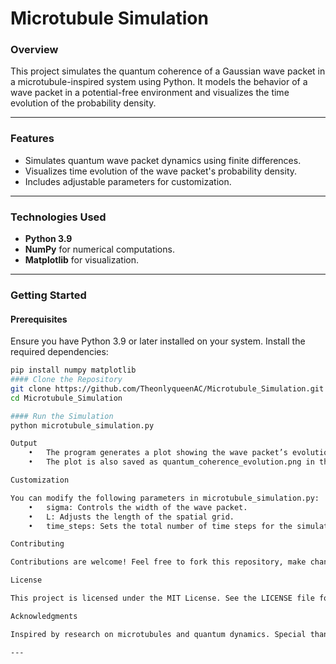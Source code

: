 # Microtubule Simulation

### Overview
This project simulates the quantum coherence of a Gaussian wave packet in a microtubule-inspired system using Python. It models the behavior of a wave packet in a potential-free environment and visualizes the time evolution of the probability density.

---

### Features
- Simulates quantum wave packet dynamics using finite differences.
- Visualizes time evolution of the wave packet's probability density.
- Includes adjustable parameters for customization.

---

### Technologies Used
- **Python 3.9**
- **NumPy** for numerical computations.
- **Matplotlib** for visualization.

---

### Getting Started

#### Prerequisites
Ensure you have Python 3.9 or later installed on your system. Install the required dependencies:
```bash
pip install numpy matplotlib
#### Clone the Repository
git clone https://github.com/TheonlyqueenAC/Microtubule_Simulation.git
cd Microtubule_Simulation

#### Run the Simulation
python microtubule_simulation.py

Output
	•	The program generates a plot showing the wave packet’s evolution over time.
	•	The plot is also saved as quantum_coherence_evolution.png in the project directory.

Customization

You can modify the following parameters in microtubule_simulation.py:
	•	sigma: Controls the width of the wave packet.
	•	L: Adjusts the length of the spatial grid.
	•	time_steps: Sets the total number of time steps for the simulation.

Contributing

Contributions are welcome! Feel free to fork this repository, make changes, and submit a pull request.

License

This project is licensed under the MIT License. See the LICENSE file for details.

Acknowledgments

Inspired by research on microtubules and quantum dynamics. Special thanks to the tools and libraries that made this project possible.

---



